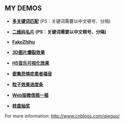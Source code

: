 MY DEMOS
---
* **[多关键词匹配](http://qieguo2016.github.io/demos/hashtabel/index.html)** (PS：关键词需要以中文顿号、分隔)

* **[二维码名片][1]  (PS：关键词需要以中文顿号、分隔)**

* **[FakeZhihu][2]**

* **[3D图片爆裂效果][3]**

* **[H5音乐可视化效果][4]**

* **[密集恐惧症患者福音][5]**

* **[粒子效果进度条][6]**

* **[Web版微信摇一摇][7]**

* **[转盘抽奖](http://qieguo2016.github.io/demos/lottery/lottery_01.html)**

For more information: http://www.cnblogs.com/qieguo/

[1]:http://qieguo2016.github.io/demos/contacts/contacts.html
[2]:http://qieguo2016.github.io/demos/fakeZhihu/index.html
[3]:http://qieguo2016.github.io/demos/3dBomb/3dBomb.html
[4]:http://qieguo2016.github.io/demos/audioVisualizer/index.html
[5]:http://qieguo2016.github.io/demos/heal/heal.html
[6]:http://qieguo2016.github.io/demos/particlesLoader/particlesLoader.html
[7]:http://qieguo2016.github.io/demos/wxShake/wxShake.html